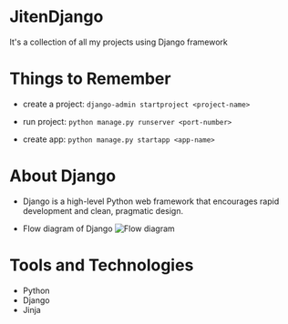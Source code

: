 # JitenDjango

It's a collection of all my projects using Django framework

# Things to Remember

- create a project: `django-admin startproject <project-name>`

- run project: `python manage.py runserver <port-number>`

- create app: `python manage.py startapp <app-name>`

# About Django

- Django is a high-level Python web framework that encourages rapid development and clean, pragmatic design.

- Flow diagram of Django
  ![Flow diagram ](https://drive.google.com/file/d/12KMeGX3TLlP-JZNBMfM2bsXIeQLfI14S/view)

# Tools and Technologies

- Python
- Django
- Jinja
